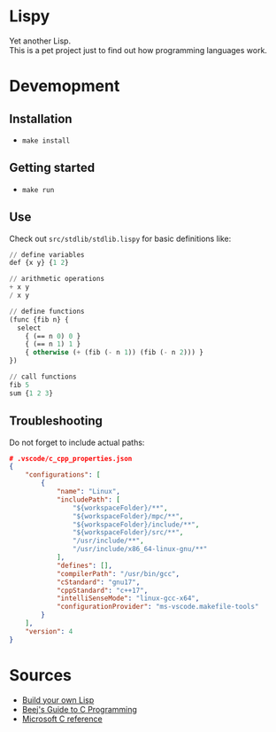 # Lispy
Yet another Lisp.  
This is a pet project just to find out how programming languages work.

# Devemopment
## Installation
- `make install`
  
## Getting started
- `make run`

## Use
Check out `src/stdlib/stdlib.lispy` for basic definitions like:
```lisp
// define variables
def {x y} {1 2}

// arithmetic operations
+ x y
/ x y

// define functions
(func {fib n} {
  select
    { (== n 0) 0 }
    { (== n 1) 1 }
    { otherwise (+ (fib (- n 1)) (fib (- n 2))) }
})

// call functions
fib 5
sum {1 2 3}

```

## Troubleshooting
Do not forget to include actual paths:
```json
# .vscode/c_cpp_properties.json
{
    "configurations": [
        {
            "name": "Linux",
            "includePath": [
                "${workspaceFolder}/**",
                "${workspaceFolder}/mpc/**",
                "${workspaceFolder}/include/**",
                "${workspaceFolder}/src/**",
                "/usr/include/**",
                "/usr/include/x86_64-linux-gnu/**"
            ],
            "defines": [],
            "compilerPath": "/usr/bin/gcc",
            "cStandard": "gnu17",
            "cppStandard": "c++17",
            "intelliSenseMode": "linux-gcc-x64",
            "configurationProvider": "ms-vscode.makefile-tools"
        }
    ],
    "version": 4
}
```

# Sources
- [Build your own Lisp](https://buildyourownlisp.com/)
- [Beej's Guide to C Programming](https://beej.us/guide/bgc/html/split/)
- [Microsoft C reference](https://docs.microsoft.com/ru-ru/cpp/c-language/)
